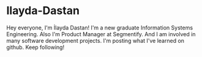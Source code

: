 # Ilayda-Dastan
Hey everyone, I'm İlayda Dastan! I'm a new graduate Information Systems Engineering. Also I'm Product Manager at Segmentify. 
And I am involved in many software development projects. I'm posting what I've learned on github. Keep following!

